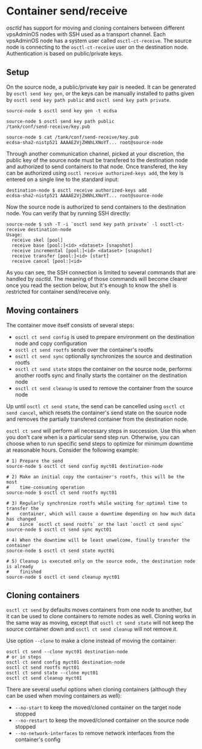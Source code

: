 # Container send/receive
*osctld* has support for moving and cloning containers between different
vpsAdminOS nodes with SSH used as a transport channel. Each vpsAdminOS node has
a system user called `osctl-ct-receive`. The source node is connecting to the
`osctl-ct-receive` user on the destination node. Authentication is based on
public/private keys.

## Setup
On the source node, a public/private key pair is needed. It can be generated by
`osctl send key gen`, or the keys can be manually installed to paths given
by `osctl send key path public` and `osctl send key path private`.

```shell
source-node $ osctl send key gen -t ecdsa

source-node $ osctl send key path public
/tank/conf/send-receive/key.pub

source-node $ cat /tank/conf/send-receive/key.pub
ecdsa-sha2-nistp521 AAAAE2VjZHNhLXNoYT... root@source-node
```

Through another communication channel, picked at your discretion, the public key
of the source node must be transfered to the destination node and authorized to
send containers to that node. Once transfered, the key can be authorized
using `osctl receive authorized-keys add`, the key is entered on a single line
to the standard input:

```shell
destination-node $ osctl receive authorized-keys add
ecdsa-sha2-nistp521 AAAAE2VjZHNhLXNoYT... root@source-node
```

Now the source node is authorized to send containers to the destination node.
You can verify that by running SSH directly:

```shell
source-node $ ssh -T -i `osctl send key path private` -l osctl-ct-receive destination-node
Usage:
  receive skel [pool]
  receive base [pool:]<id> <dataset> [snapshot]
  receive incremental [pool:]<id> <dataset> [snapshot]
  receive transfer [pool:]<id> [start]
  receive cancel [pool:]<id>
```

As you can see, the SSH connection is limited to several commands that are
handled by *osctld*. The meaning of those commands will become clearer once you
read the section below, but it's enough to know the shell is restricted for
container send/receive only.

## Moving containers
The container move itself consists of several steps:

 - `osctl ct send config` is used to prepare environment on the destination
   node and copy configuration
 - `osctl ct send rootfs` sends over the container's rootfs
 - `osctl ct send sync` optionally synchronizes the source and destination rootfs
 - `osctl ct send state` stops the container on the source node, performs
   another rootfs sync and finally starts the container on the destination node
 - `osctl ct send cleanup` is used to remove the container from the source
   node

Up until `osctl ct send state`, the send can be cancelled using
`osctl ct send cancel`, which resets the container's send state on the
source node and removes the partially transfered container from the destination
node.

`osctl ct send` will perform all necessary steps in succession.
Use this when you don't care when is a particular send step run. Otherwise,
you can choose when to run specific send steps to optimize for minimum
downtime at reasonable hours. Consider the following example:

```shell
# 1) Prepare the send
source-node $ osctl ct send config myct01 destination-node

# 2) Make an initial copy the container's rootfs, this will be the most
#    time-consuming operation
source-node $ osctl ct send rootfs myct01

# 3) Regularly synchronize rootfs while waiting for optimal time to transfer the
#    container, which will cause a downtime depending on how much data has changed
#    since `osctl ct send rootfs` or the last `osctl ct send sync`
source-node $ osctl ct send sync myct01

# 4) When the downtime will be least unwelcome, finally transfer the container
source-node $ osctl ct send state myct01

# 5) Cleanup is executed only on the source node, the destination node is already
#    finished
source-node $ osctl ct send cleanup myct01
```

## Cloning containers
`osctl ct send` by defaults moves containers from one node to another, but it
can be used to clone containers to remote nodes as well. Cloning works in the
same way as moving, except that `osctl ct send state` will not keep the source
container down and `osctl ct send cleanup` will not remove it.

Use option `--clone` to make a clone instead of moving the container:

```shell
osctl ct send --clone myct01 destination-node
# or in steps
osctl ct send config myct01 destination-node
osctl ct send rootfs myct01
osctl ct send state --clone myct01
osctl ct send cleanup myct01
```

There are several useful options when cloning containers (although they can be
used when moving containers as well):

 - `--no-start` to keep the moved/cloned container on the target node stopped
 - `--no-restart` to keep the moved/cloned container on the source node stopped
 - `--no-network-interfaces` to remove network interfaces from the container's
   config
